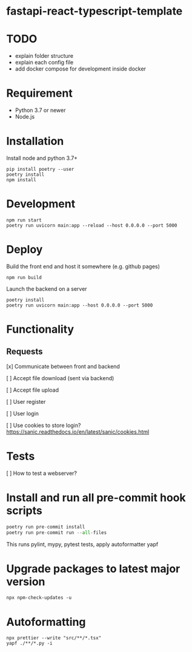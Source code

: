 # fastapi-react-typescript-template

# TODO
- explain folder structure
- explain each config file 
- add docker compose for development inside docker

# Requirement

-   Python 3.7 or newer
-   Node.js

# Installation

Install node and python 3.7+

```
pip install poetry --user
poetry install
npm install
```

# Development

```
npm run start
poetry run uvicorn main:app --reload --host 0.0.0.0 --port 5000
```

# Deploy

Build the front end and host it somewhere (e.g. github pages)

```
npm run build
```

Launch the backend on a server

```
poetry install
poetry run uvicorn main:app --host 0.0.0.0 --port 5000
```

# Functionality

## Requests

[x] Communicate between front and backend

[ ] Accept file download (sent via backend)

[ ] Accept file upload

[ ] User register

[ ] User login

[ ] Use cookies to store login? https://sanic.readthedocs.io/en/latest/sanic/cookies.html

# Tests

[ ] How to test a webserver?



# Install and run all pre-commit hook scripts
```py
poetry run pre-commit install
poetry run pre-commit run --all-files
```

This runs pylint, mypy, pytest tests, apply autoformatter yapf

# Upgrade packages to latest major version
`npx npm-check-updates -u`

# Autoformatting

```
npx prettier --write "src/**/*.tsx"
yapf ./**/*.py -i
```
